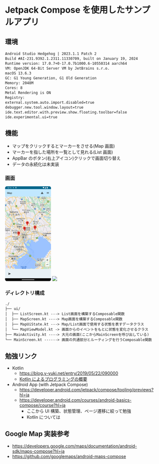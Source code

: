 # Jetpack Compose を使用したサンプルアプリ

## 環境

```
Android Studio Hedgehog | 2023.1.1 Patch 2
Build #AI-231.9392.1.2311.11330709, built on January 19, 2024
Runtime version: 17.0.7+0-17.0.7b1000.6-10550314 aarch64
VM: OpenJDK 64-Bit Server VM by JetBrains s.r.o.
macOS 13.6.3
GC: G1 Young Generation, G1 Old Generation
Memory: 2048M
Cores: 8
Metal Rendering is ON
Registry:
external.system.auto.import.disabled=true
debugger.new.tool.window.layout=true
ide.text.editor.with.preview.show.floating.toolbar=false
ide.experimental.ui=true
```

## 機能

- マップをクリックするとマーカーをさせる(Map 画面)
- マーカーを指した場所を一覧として見れる(List 画面)
- AppBar のボタン(右上アイコン)クリックで画面切り替え
- データの永続化は未実装

### 画面

<img src="images/map_screen.png" width="30%" />
<img src="images/list_screen.png" width="30%" />

### ディレクトリ構成

```
./
├── ui/
│  ├── ListScreen.kt ---> List画面を構築するComposable関数
│  ├── MapScreen.kt ----> Map画面を構築するComposable関数
│  ├── MapUiState.kt ---> Map/List画面で使用する状態を表すデータクラス
│  └── MapViewModel.kt -> 画面からのイベントをもとに状態を変化させるクラス
├── MainActivity.kt ----> 大元の画面(ここからMainScreenを呼び出している)
└── MainScreen.kt ------> 画面の共通部分とルーティングを行うComposable関数
```

## 勉強リンク

- Kotlin
  - https://blog.y-yuki.net/entry/2019/05/22/090000
  - [Kotlin によるプログラミングの概要](https://developer.android.com/courses/pathways/android-basics-compose-unit-1-pathway-1?hl=ja)
- Android App (with Jetpack Compose)
  - https://developer.android.com/jetpack/compose/tooling/previews?hl=ja
  - https://developer.android.com/courses/android-basics-compose/course?hl=ja
    - ここから UI 構築、状態管理、ページ遷移に絞って勉強
    - Kotlin については

## Google Map 実装参考

- https://developers.google.com/maps/documentation/android-sdk/maps-compose?hl=ja
- https://github.com/googlemaps/android-maps-compose
